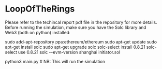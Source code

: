 # LoopOfTheRings
Please refer to the techincal report pdf file in the repository for more details.
Before running the simulation, make sure you have the Solc library and Web3 (both on python) installed:

sudo add-apt-repository ppa:ethereum/ethereum
sudo apt-get update
sudo apt-get install solc
sudo apt-get upgrade solc
solc-select install 0.8.21
solc-select use 0.8.21
solc --evm-version shanghai initiator.sol

python3 main.py # NB: This will run the simulation
